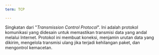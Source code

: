 ```yaml
---
term: TCP

---
```

Singkatan dari "*Transmission Control Protocol*". Ini adalah protokol komunikasi yang didesain untuk memastikan transmisi data yang andal melalui Internet. Protokol ini membuat koneksi, menjamin urutan data yang dikirim, mengelola transmisi ulang jika terjadi kehilangan paket, dan mengontrol kemacetan.